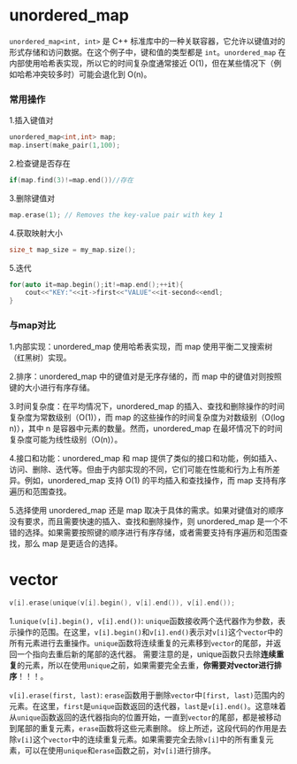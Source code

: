 # unordered_map

`unordered_map<int, int>` 是 C++ 标准库中的一种关联容器，它允许以键值对的形式存储和访问数据。在这个例子中，键和值的类型都是 `int`。`unordered_map` 在内部使用哈希表实现，所以它的时间复杂度通常接近 O(1)，但在某些情况下（例如哈希冲突较多时）可能会退化到 O(n)。

### 常用操作

1.插入键值对
```cpp
unordered_map<int,int> map;
map.insert(make_pair(1,100);
```

2.检查键是否存在
```cpp
if(map.find(3)!=map.end())//存在 
```

3.删除键值对
```cpp
map.erase(1); // Removes the key-value pair with key 1
```
4.获取映射大小
```cpp
size_t map_size = my_map.size();
```

5.迭代
```cpp
for(auto it=map.begin();it!=map.end();++it){
    cout<<"KEY:"<<it->first<<"VALUE"<<it-second<<endl;
}
```

### 与map对比

1.内部实现：unordered_map 使用哈希表实现，而 map 使用平衡二叉搜索树（红黑树）实现。

2.排序：unordered_map 中的键值对是无序存储的，而 map 中的键值对则按照键的大小进行有序存储。

3.时间复杂度：在平均情况下，unordered_map 的插入、查找和删除操作的时间复杂度为常数级别（O(1)），而 map 的这些操作的时间复杂度为对数级别（O(log n)），其中 n 是容器中元素的数量。然而，unordered_map 在最坏情况下的时间复杂度可能为线性级别（O(n)）。

4.接口和功能：unordered_map 和 map 提供了类似的接口和功能，例如插入、访问、删除、迭代等。但由于内部实现的不同，它们可能在性能和行为上有所差异。例如，unordered_map 支持 O(1) 的平均插入和查找操作，而 map 支持有序遍历和范围查找。

5.选择使用 unordered_map 还是 map 取决于具体的需求。如果对键值对的顺序没有要求，而且需要快速的插入、查找和删除操作，则 unordered_map 是一个不错的选择。如果需要按照键的顺序进行有序存储，或者需要支持有序遍历和范围查找，那么 map 是更适合的选择。

# vector
```cpp
v[i].erase(unique(v[i].begin(), v[i].end()), v[i].end());
```

1.`unique(v[i].begin(), v[i].end())`: `unique`函数接收两个迭代器作为参数，表示操作的范围。在这里，`v[i].begin()`和`v[i].end()`表示对`v[i]`这个`vector`中的所有元素进行去重操作。`unique`函数将连续重复的元素移到`vector`的尾部，并返回一个指向去重后新的尾部的迭代器。
需要注意的是，unique函数只去除**连续重复**的元素，所以在使用`unique`之前，如果需要完全去重，**你需要对vector进行排序**！！！。

`v[i].erase(first, last)`: `erase`函数用于删除`vector`中`[first, last)`范围内的元素。在这里，`first`是`unique`函数返回的迭代器，`last`是`v[i].end()`。这意味着从`unique`函数返回的迭代器指向的位置开始，一直到`vector`的尾部，都是被移动到尾部的重复元素，`erase`函数将这些元素删除。
综上所述，这段代码的作用是去除`v[i]`这个`vector`中的连续重复元素。如果需要完全去除`v[i]`中的所有重复元素，可以在使用`unique`和`erase`函数之前，对`v[i]`进行排序。